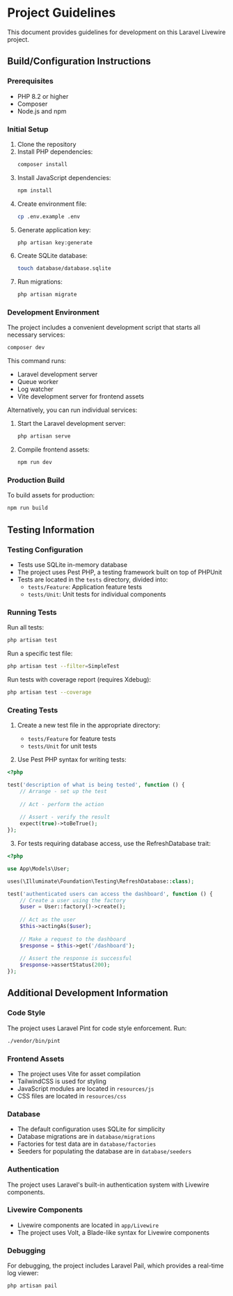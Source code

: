 # Project Guidelines

This document provides guidelines for development on this Laravel Livewire project.

## Build/Configuration Instructions

### Prerequisites
- PHP 8.2 or higher
- Composer
- Node.js and npm

### Initial Setup
1. Clone the repository
2. Install PHP dependencies:
   ```bash
   composer install
   ```
3. Install JavaScript dependencies:
   ```bash
   npm install
   ```
4. Create environment file:
   ```bash
   cp .env.example .env
   ```
5. Generate application key:
   ```bash
   php artisan key:generate
   ```
6. Create SQLite database:
   ```bash
   touch database/database.sqlite
   ```
7. Run migrations:
   ```bash
   php artisan migrate
   ```

### Development Environment
The project includes a convenient development script that starts all necessary services:

```bash
composer dev
```

This command runs:
- Laravel development server
- Queue worker
- Log watcher
- Vite development server for frontend assets

Alternatively, you can run individual services:

1. Start the Laravel development server:
   ```bash
   php artisan serve
   ```

2. Compile frontend assets:
   ```bash
   npm run dev
   ```

### Production Build
To build assets for production:

```bash
npm run build
```

## Testing Information

### Testing Configuration
- Tests use SQLite in-memory database
- The project uses Pest PHP, a testing framework built on top of PHPUnit
- Tests are located in the `tests` directory, divided into:
  - `tests/Feature`: Application feature tests
  - `tests/Unit`: Unit tests for individual components

### Running Tests
Run all tests:
```bash
php artisan test
```

Run a specific test file:
```bash
php artisan test --filter=SimpleTest
```

Run tests with coverage report (requires Xdebug):
```bash
php artisan test --coverage
```

### Creating Tests
1. Create a new test file in the appropriate directory:
   - `tests/Feature` for feature tests
   - `tests/Unit` for unit tests

2. Use Pest PHP syntax for writing tests:

```php
<?php

test('description of what is being tested', function () {
    // Arrange - set up the test
    
    // Act - perform the action
    
    // Assert - verify the result
    expect(true)->toBeTrue();
});
```

3. For tests requiring database access, use the RefreshDatabase trait:

```php
<?php

use App\Models\User;

uses(\Illuminate\Foundation\Testing\RefreshDatabase::class);

test('authenticated users can access the dashboard', function () {
    // Create a user using the factory
    $user = User::factory()->create();
    
    // Act as the user
    $this->actingAs($user);
    
    // Make a request to the dashboard
    $response = $this->get('/dashboard');
    
    // Assert the response is successful
    $response->assertStatus(200);
});
```

## Additional Development Information

### Code Style
The project uses Laravel Pint for code style enforcement. Run:

```bash
./vendor/bin/pint
```

### Frontend Assets
- The project uses Vite for asset compilation
- TailwindCSS is used for styling
- JavaScript modules are located in `resources/js`
- CSS files are located in `resources/css`

### Database
- The default configuration uses SQLite for simplicity
- Database migrations are in `database/migrations`
- Factories for test data are in `database/factories`
- Seeders for populating the database are in `database/seeders`

### Authentication
The project uses Laravel's built-in authentication system with Livewire components.

### Livewire Components
- Livewire components are located in `app/Livewire`
- The project uses Volt, a Blade-like syntax for Livewire components

### Debugging
For debugging, the project includes Laravel Pail, which provides a real-time log viewer:

```bash
php artisan pail
```

